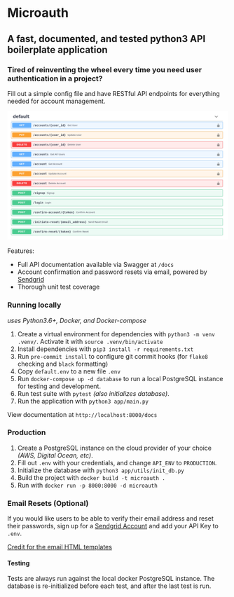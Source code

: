 
# Microauth
## A fast, documented, and tested python3 API boilerplate application

### Tired of reinventing the wheel every time you need user authentication in a project?

Fill out a simple config file and have RESTful API endpoints for everything needed for account management.

![Screenshot](./.github/documentation.png)


Features:

* Full API documentation available via Swagger at `/docs`
* Account confirmation and password resets via email, powered by [Sendgrid](https://sendgrid.com)
* Thorough unit test coverage

### Running locally

_uses Python3.6+, Docker, and Docker-compose_

1.  Create a virtual environment for dependencies with `python3 -m venv .venv/`. Activate it with `source .venv/bin/activate`
2.  Install dependencies with `pip3 install -r requirements.txt`
3.  Run `pre-commit install` to configure git commit hooks (for `flake8` checking and `black` formatting)
4.  Copy `default.env` to a new file `.env`
5.  Run `docker-compose up -d database` to run a local PostgreSQL instance for testing and development.
6.  Run test suite with `pytest` _(also initializes database)_.
7.  Run the application with `python3 app/main.py`

View documentation at `http://localhost:8000/docs`

### Production

1.  Create a PostgreSQL instance on the cloud provider of your choice _(AWS, Digital Ocean, etc)_.
2.  Fill out `.env` with your credentials, and change `API_ENV` to `PRODUCTION`.
3.  Initialize the database with `python3 app/utils/init_db.py`
4.  Build the project with `docker build -t microauth .`
5.  Run with `docker run -p 8000:8000 -d microauth`




### Email Resets (Optional)

If you would like users to be able to verify their email address and reset their passwords, sign up for a [Sendgrid Account](https://sendgrid.com) and add your API Key to `.env`.

[Credit for the email HTML templates](https://github.com/wildbit/postmark-templates)


#### Testing

Tests are always run against the local docker PostgreSQL instance. The database is re-initialized before each test, and after the last test is run.